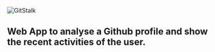 ![GitStalk](https://raw.githubusercontent.com/littlewonder/gitstalk/master/res/wordmark.png)


## Web App to analyse a Github profile and show the recent activities of the user.
